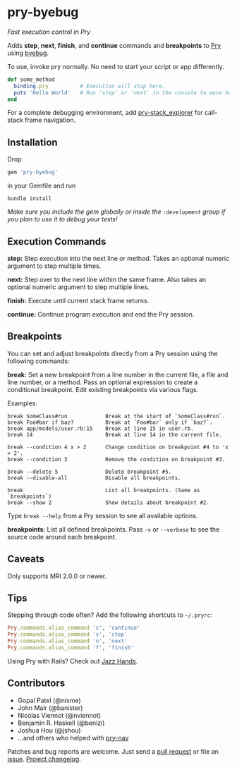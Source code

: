 pry-byebug
============

_Fast execution control in Pry_

Adds **step**, **next**, **finish**, and **continue** commands and
**breakpoints** to [Pry][pry] using [byebug][byebug].

To use, invoke pry normally. No need to start your script or app differently.

```ruby
def some_method
  binding.pry          # Execution will stop here.
  puts 'Hello World'   # Run 'step' or 'next' in the console to move here.
end
```

For a complete debugging environment, add
[pry-stack_explorer][pry-stack_explorer] for call-stack frame navigation.


## Installation

Drop

```ruby
gem 'pry-byebug'
```

in your Gemfile and run

    bundle install

_Make sure you include the gem globally or inside the `:development` group if you
plan to use it to debug your tests!_


## Execution Commands

**step:** Step execution into the next line or method. Takes an optional numeric
argument to step multiple times.

**next:** Step over to the next line within the same frame. Also takes an
optional numeric argument to step multiple lines.

**finish:** Execute until current stack frame returns.

**continue:** Continue program execution and end the Pry session.


## Breakpoints

You can set and adjust breakpoints directly from a Pry session using the
following commands:

**break:** Set a new breakpoint from a line number in the current file, a file
and line number, or a method. Pass an optional expression to create a
conditional breakpoint. Edit existing breakpoints via various flags.

Examples:

```
break SomeClass#run            Break at the start of `SomeClass#run`.
break Foo#bar if baz?          Break at `Foo#bar` only if `baz?`.
break app/models/user.rb:15    Break at line 15 in user.rb.
break 14                       Break at line 14 in the current file.

break --condition 4 x > 2      Change condition on breakpoint #4 to 'x > 2'.
break --condition 3            Remove the condition on breakpoint #3.

break --delete 5               Delete breakpoint #5.
break --disable-all            Disable all breakpoints.

break                          List all breakpoints. (Same as `breakpoints`)
break --show 2                 Show details about breakpoint #2.
```

Type `break --help` from a Pry session to see all available options.


**breakpoints**: List all defined breakpoints. Pass `-v` or `--verbose` to see
the source code around each breakpoint.


## Caveats

Only supports MRI 2.0.0 or newer.


## Tips

Stepping through code often? Add the following shortcuts to `~/.pryrc`:

```ruby
Pry.commands.alias_command 'c', 'continue'
Pry.commands.alias_command 's', 'step'
Pry.commands.alias_command 'n', 'next'
Pry.commands.alias_command 'f', 'finish'
```

Using Pry with Rails? Check out [Jazz Hands][jazz_hands].


## Contributors

* Gopal Patel (@nixme)
* John Mair (@banister)
* Nicolas Viennot (@nviennot)
* Benjamin R. Haskell (@benizi)
* Joshua Hou (@jshou)
* ...and others who helped with [pry-nav][pry-nav]

Patches and bug reports are welcome. Just send a [pull request][pullrequests] or
file an [issue][issues]. [Project changelog][changelog].

[pry]:                http://pry.github.com
[byebug]:             https://github.com/deivid-rodriguez/byebug
[pry-stack_explorer]: https://github.com/pry/pry-stack_explorer
[jazz_hands]:         https://github.com/nixme/jazz_hands
[pullrequests]:       https://github.com/deivid-rodriguez/pry-byebug/pulls
[issues]:             https://github.com/deivid-rodriguez/pry-byebug/issues
[changelog]:          https://github.com/deivid-rodriguez/pry-byebug/blob/master/CHANGELOG.md
[pry-nav]:            https://github.com/nixme/pry-nav
